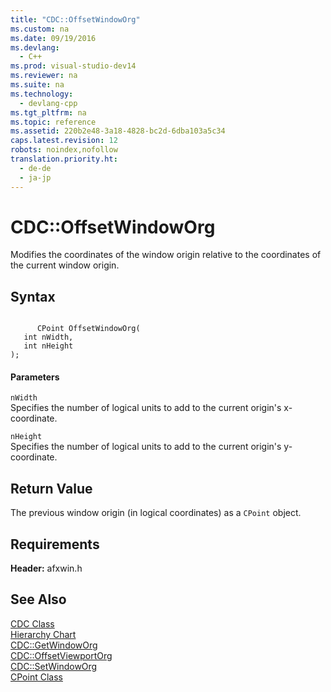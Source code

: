 ```yaml
---
title: "CDC::OffsetWindowOrg"
ms.custom: na
ms.date: 09/19/2016
ms.devlang: 
  - C++
ms.prod: visual-studio-dev14
ms.reviewer: na
ms.suite: na
ms.technology: 
  - devlang-cpp
ms.tgt_pltfrm: na
ms.topic: reference
ms.assetid: 220b2e48-3a18-4828-bc2d-6dba103a5c34
caps.latest.revision: 12
robots: noindex,nofollow
translation.priority.ht: 
  - de-de
  - ja-jp
---
```

# CDC::OffsetWindowOrg
Modifies the coordinates of the window origin relative to the coordinates of the current window origin.  
  
## Syntax  
  
```  
  
      CPoint OffsetWindowOrg(  
   int nWidth,  
   int nHeight   
);  
```  
  
#### Parameters  
 `nWidth`  
 Specifies the number of logical units to add to the current origin's x-coordinate.  
  
 `nHeight`  
 Specifies the number of logical units to add to the current origin's y-coordinate.  
  
## Return Value  
 The previous window origin (in logical coordinates) as a `CPoint` object.  
  
## Requirements  
 **Header:** afxwin.h  
  
## See Also  
 [CDC Class](../vs140/CDC-Class.md)   
 [Hierarchy Chart](../vs140/Hierarchy-Chart.md)   
 [CDC::GetWindowOrg](../vs140/CDC--GetWindowOrg.md)   
 [CDC::OffsetViewportOrg](../vs140/CDC--OffsetViewportOrg.md)   
 [CDC::SetWindowOrg](../vs140/CDC--SetWindowOrg.md)   
 [CPoint Class](../vs140/CPoint-Class.md)